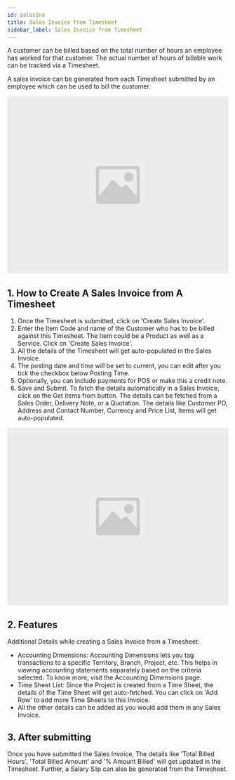 ```yaml
---
id: salesIno
title: Sales Invoice from Timesheet
sidebar_label: Sales Invoice from Timesheet
---
```


A customer can be billed based on the total number of hours an employee has worked for that customer. The actual number of hours of billable work can be tracked via a Timesheet.

A sales invoice can be generated from each Timesheet submitted by an employee which can be used to bill the customer.

![image](images/image.jpg)

## 1. How to Create A Sales Invoice from A Timesheet

1. Once the Timesheet is submitted, click on 'Create Sales Invoice'.
1. Enter the Item Code and name of the Customer who has to be billed against this Timesheet. The Item could be a Product as well as a Service. Click on 'Create Sales Invoice'.
1. All the details of the Timesheet will get auto-populated in the Sales Invoice.
1. The posting date and time will be set to current, you can edit after you tick the checkbox below Posting Time.
1. Optionally, you can include payments for POS or make this a credit note.
1. Save and Submit.
To fetch the details automatically in a Sales Invoice, click on the Get items from button. The details can be fetched from a Sales Order, Delivery Note, or a Quotation. The details like Customer PO, Address and Contact Number, Currency and Price List, Items will get auto-populated.

![image](images/image.jpg)

## 2. Features

Additional Details while creating a Sales Invoice from a Timesheet:

- Accounting Dimensions: Accounting Dimensions lets you tag transactions to a specific Territory, Branch, Project, etc. This helps in viewing accounting statements separately based on the criteria selected. To know more, visit the Accounting Dimensions page.
- Time Sheet List: Since the Project is created from a Time Sheet, the details of the Time Sheet will get auto-fetched. You can click on 'Add Row' to add more Time Sheets to this Invoice.
- All the other details can be added as you would add them in any Sales Invoice.

## 3. After submitting

Once you have submitted the Sales Invoice, The details like 'Total Billed Hours', 'Total Billed Amount' and '% Amount Billed' will get updated in the Timesheet. Further, a Salary Slip can also be generated from the Timesheet.
